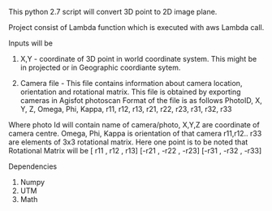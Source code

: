 This python 2.7 script will convert 3D point to 2D image plane.

Project consist of Lambda function which is executed with aws Lambda call.

Inputs will be
1. X,Y - coordinate of 3D point in world coordinate system. This might be in 
projected or in Geographic coordiante sytem.

2. Camera file - This file contains information about camera location, 
    orientation and rotational matrix. This file is obtained by exporting
    cameras in Agisfot photoscan
    Format of the file is as follows 
PhotoID, X, Y, Z, Omega, Phi, Kappa, r11, r12, r13, r21, r22, r23, r31, r32, r33

Where photo Id will contain name of camera/photo, X,Y,Z are coordinate of camera 
centre. Omega, Phi, Kappa is orientation of that camera
r11,r12.. r33 are elements of 3x3 rotational matrix. Here one point is to be 
noted that Rotational Matrix will be 
[ r11 ,  r12 ,  r13]
[-r21 , -r22 , -r23]
[-r31 , -r32 , -r33]

Dependencies 
1. Numpy 
2. UTM
3. Math
